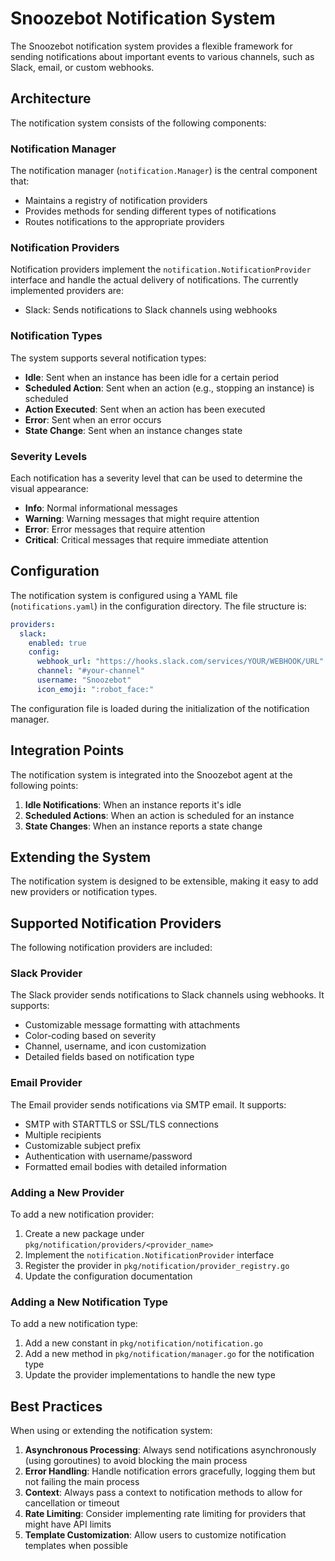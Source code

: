 # Snoozebot Notification System

The Snoozebot notification system provides a flexible framework for sending notifications about important events to various channels, such as Slack, email, or custom webhooks.

## Architecture

The notification system consists of the following components:

### Notification Manager

The notification manager (`notification.Manager`) is the central component that:

- Maintains a registry of notification providers
- Provides methods for sending different types of notifications
- Routes notifications to the appropriate providers

### Notification Providers

Notification providers implement the `notification.NotificationProvider` interface and handle the actual delivery of notifications. The currently implemented providers are:

- Slack: Sends notifications to Slack channels using webhooks

### Notification Types

The system supports several notification types:

- **Idle**: Sent when an instance has been idle for a certain period
- **Scheduled Action**: Sent when an action (e.g., stopping an instance) is scheduled
- **Action Executed**: Sent when an action has been executed
- **Error**: Sent when an error occurs
- **State Change**: Sent when an instance changes state

### Severity Levels

Each notification has a severity level that can be used to determine the visual appearance:

- **Info**: Normal informational messages
- **Warning**: Warning messages that might require attention
- **Error**: Error messages that require attention
- **Critical**: Critical messages that require immediate attention

## Configuration

The notification system is configured using a YAML file (`notifications.yaml`) in the configuration directory. The file structure is:

```yaml
providers:
  slack:
    enabled: true
    config:
      webhook_url: "https://hooks.slack.com/services/YOUR/WEBHOOK/URL"
      channel: "#your-channel"
      username: "Snoozebot"
      icon_emoji: ":robot_face:"
```

The configuration file is loaded during the initialization of the notification manager.

## Integration Points

The notification system is integrated into the Snoozebot agent at the following points:

1. **Idle Notifications**: When an instance reports it's idle
2. **Scheduled Actions**: When an action is scheduled for an instance
3. **State Changes**: When an instance reports a state change

## Extending the System

The notification system is designed to be extensible, making it easy to add new providers or notification types.

## Supported Notification Providers

The following notification providers are included:

### Slack Provider

The Slack provider sends notifications to Slack channels using webhooks. It supports:

- Customizable message formatting with attachments
- Color-coding based on severity
- Channel, username, and icon customization
- Detailed fields based on notification type

### Email Provider

The Email provider sends notifications via SMTP email. It supports:

- SMTP with STARTTLS or SSL/TLS connections
- Multiple recipients
- Customizable subject prefix
- Authentication with username/password
- Formatted email bodies with detailed information

### Adding a New Provider

To add a new notification provider:

1. Create a new package under `pkg/notification/providers/<provider_name>`
2. Implement the `notification.NotificationProvider` interface
3. Register the provider in `pkg/notification/provider_registry.go`
4. Update the configuration documentation

### Adding a New Notification Type

To add a new notification type:

1. Add a new constant in `pkg/notification/notification.go`
2. Add a new method in `pkg/notification/manager.go` for the notification type
3. Update the provider implementations to handle the new type

## Best Practices

When using or extending the notification system:

1. **Asynchronous Processing**: Always send notifications asynchronously (using goroutines) to avoid blocking the main process
2. **Error Handling**: Handle notification errors gracefully, logging them but not failing the main process
3. **Context**: Always pass a context to notification methods to allow for cancellation or timeout
4. **Rate Limiting**: Consider implementing rate limiting for providers that might have API limits
5. **Template Customization**: Allow users to customize notification templates when possible